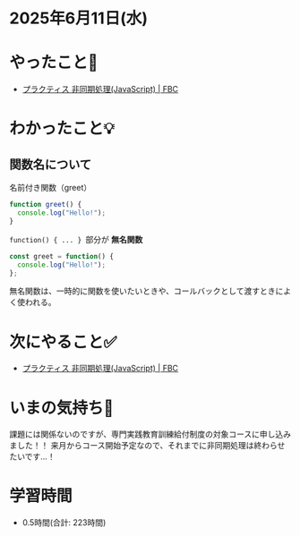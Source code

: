 # 2025年6月11日(水)

# やったこと📝

- [プラクティス 非同期処理\(JavaScript\) \| FBC](https://bootcamp.fjord.jp/practices/204)

# わかったこと💡
## 関数名について
名前付き関数（greet）
```javascript
function greet() {
  console.log("Hello!");
}
```
`function() { ... } `部分が **無名関数**
```javascript
const greet = function() {
  console.log("Hello!");
};
```
無名関数は、一時的に関数を使いたいときや、コールバックとして渡すときによく使われる。

# 次にやること✅

- [プラクティス 非同期処理\(JavaScript\) \| FBC](https://bootcamp.fjord.jp/practices/204)

# いまの気持ち🫶

課題には関係ないのですが、専門実践教育訓練給付制度の対象コースに申し込みました！！
来月からコース開始予定なので、それまでに非同期処理は終わらせたいです…！

# 学習時間

- 0.5時間(合計: 223時間)

